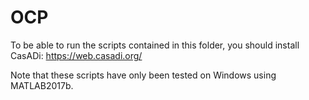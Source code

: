 OCP
===

To be able to run the scripts contained in this folder, you should install
CasADi: https://web.casadi.org/

Note that these scripts have only been tested on Windows using MATLAB2017b.